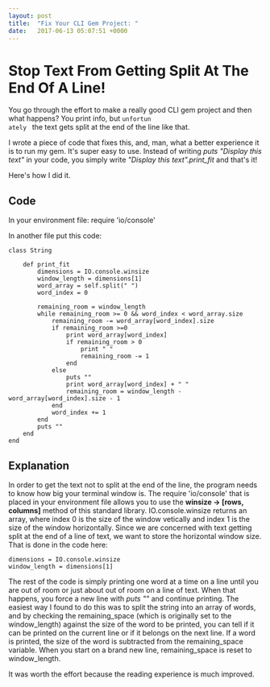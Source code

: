 ```yaml
---
layout: post
title:  "Fix Your CLI Gem Project: "
date:   2017-06-13 05:07:51 +0000
---
```


# Stop Text From Getting Split At The End Of A Line!

You go through the effort to make a really good CLI gem project and then what happens?   You print info, but ```unfortun```   
```ately ``` the text gets split at the end of the line like that.

I wrote a piece of code that fixes this, and, man, what a better experience it is to run my gem.  It's super easy to use.  Instead of writing *puts "Display this text"* in your code, you simply write *"Display this text".print_fit* and that's it!

Here's how I did it.
## Code
In your environment file:  require 'io/console'

In another file put this code:
```
class String

    def print_fit
        dimensions = IO.console.winsize
        window_length = dimensions[1]
        word_array = self.split(" ")
        word_index = 0

        remaining_room = window_length
        while remaining_room >= 0 && word_index < word_array.size
            remaining_room -= word_array[word_index].size
            if remaining_room >=0
                print word_array[word_index]
                if remaining_room > 0
                    print " "
                    remaining_room -= 1
                end
            else
                puts ""
                print word_array[word_index] + " "
                remaining_room = window_length - word_array[word_index].size - 1
            end
            word_index += 1
        end
        puts ""
    end
end
```

## Explanation
In order to get the text not to split at the end of the line, the program needs to know how big your terminal window is. The require 'io/console' that is placed in your environment file allows you to use the **winsize -> [rows, columns]** method of this standard library.  IO.console.winsize returns an array, where index 0 is the size of the window vetically and index 1 is the size of the window horizontally.  Since we are concerned with text getting split at the end of a line of text, we want to store the horizontal window size. That is done in the code here: 
```
dimensions = IO.console.winsize
window_length = dimensions[1]
 ```
 
The rest of the code is simply printing one word at a time on a line until you are out of room or just about out of room on a line of text.  When that happens, you force a new line with *puts ""* and continue printing.  The easiest way I found to do this was to split the string into an array of words, and by checking the remaining_space (which is originally set to the window_length) against the size of the word to be printed, you can tell if it can be printed on the current line or if it belongs on the next line.  If a word is printed, the size of the word is subtracted from the remaining_space variable. When you start on a brand new line, remaining_space is reset to window_length. 

It was worth the effort because the reading experience is much improved.
